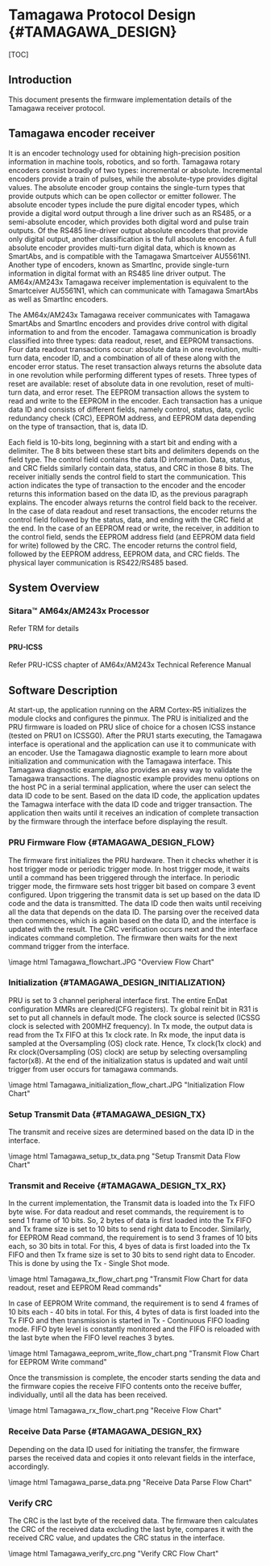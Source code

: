 # Tamagawa Protocol Design {#TAMAGAWA_DESIGN}

[TOC]

## Introduction

This document presents the firmware implementation details of the Tamagawa receiver protocol.

## Tamagawa encoder receiver

It is an encoder technology used for obtaining high-precision position information in machine tools, robotics, and so forth. Tamagawa rotary encoders consist broadly of two types: incremental or absolute. Incremental encoders provide a train of pulses, while the absolute-type provides digital values. The absolute encoder group contains the single-turn types that provide outputs which can be open collector or emitter follower. The absolute encoder types include the pure digital encoder types, which provide a digital word output through a line driver such as an RS485, or a semi-absolute encoder, which provides both digital word and pulse train outputs. Of the RS485 line-driver output absolute encoders that provide only digital output, another classification is the full absolute encoder. A full absolute encoder provides multi-turn digital data, which is known as SmartAbs, and is compatible with the Tamagawa Smartceiver AU5561N1. Another type of encoders, known as SmartInc, provide single-turn information in digital format with an RS485 line driver output. The AM64x/AM243x Tamagawa receiver implementation is equivalent to the Smartceiver AU5561N1, which can communicate with Tamagawa SmartAbs as well as SmartInc encoders.

The AM64x/AM243x Tamagawa receiver communicates with Tamagawa SmartAbs and SmartInc encoders and provides drive control with digital information to and from the encoder. Tamagawa communication is broadly classified into three types: data readout, reset, and EEPROM transactions. Four data readout transactions occur: absolute data in one revolution, multi-turn data, encoder ID, and a combination of all of these along with the encoder error status. The reset transaction always returns the absolute data in one revolution while performing different types of resets. Three types of reset are available: reset of absolute data in one revolution, reset of multi-turn data, and error reset. The EEPROM transaction allows the system to read and write to the EEPROM in the encoder. Each transaction has a unique data ID and consists of different fields, namely control, status, data, cyclic redundancy check (CRC), EEPROM address, and EEPROM data depending on the type of transaction, that is, data ID.

Each field is 10-bits long, beginning with a start bit and ending with a delimiter. The 8 bits between these start bits and delimiters depends on the field type. The control field contains the data ID information. Data, status, and CRC fields similarly contain data, status, and CRC in those 8 bits. The receiver initially sends the control field to start the communication. This action indicates the type of transaction to the encoder and the encoder returns this information based on the data ID, as the previous paragraph explains. The encoder always returns the control field back to the receiver. In the case of data readout and reset transactions, the encoder returns the control field followed by the status, data, and ending with the CRC field at the end. In the case of an EEPROM read or write, the receiver, in addition to the control field, sends the EEPROM address field (and EEPROM data field for write) followed by the CRC. The encoder returns the control field, followed by the EEPROM address, EEPROM data, and CRC fields. The physical layer communication is RS422/RS485 based.

## System Overview

### Sitara™ AM64x/AM243x Processor

Refer TRM for details

#### PRU-ICSS

Refer PRU-ICSS chapter of AM64x/AM243x Technical Reference Manual

## Software Description

At start-up, the application running on the ARM Cortex-R5 initializes the module clocks and configures the pinmux. The PRU is initialized and the PRU firmware is loaded on PRU slice of choice for a chosen ICSS instance (tested on PRU1 on ICSSG0). After the PRU1 starts executing, the Tamagawa interface is operational and the application can use it to communicate with an encoder. Use the Tamagawa diagnostic example to learn more about initialization and communication with the Tamagawa interface. This Tamagawa diagnostic example, also provides an easy way to validate the Tamagawa transactions. The diagnostic example provides menu options on the host PC in a serial terminal application, where the user can select the data ID code to be sent. Based on the data ID code, the application updates the Tamagwa interface with the data ID code and trigger transaction. The application then waits until it receives an indication of complete transaction by the firmware through the interface before displaying the result.

### PRU Firmware Flow {#TAMAGAWA_DESIGN_FLOW}

The firmware first initializes the PRU hardware. Then it checks whether it is host trigger mode or periodic trigger mode. In host trigger mode, it waits until a command has been triggered through the interface. In periodic trigger mode, the firmware sets host trigger bit based on compare 3 event configured. Upon triggering the transmit data is set up based on the data ID code and the data is transmitted. The data ID code then waits until receiving all the data that depends on the data ID. The parsing over the received data then commences, which is again based on the data ID, and the interface is updated with the result. The CRC verification occurs next and the interface indicates command completion. The firmware then waits for the next command trigger from the interface.

\image html Tamagawa_flowchart.JPG "Overview Flow Chart"

### Initialization {#TAMAGAWA_DESIGN_INITIALIZATION}

PRU is set to 3 channel peripheral interface first. The entire EnDat configuration MMRs are cleared(CFG registers). Tx global reinit bit in R31 is set to put all channels in default mode. The clock source is selected (ICSSG clock is selected with 200MHZ frequency). In Tx mode, the output data is read from the Tx FIFO at this 1x clock rate. In Rx mode, the input data is sampled at the Oversampling (OS) clock rate. Hence, Tx clock(1x clock) and Rx clock(Oversampling (OS) clock) are setup by selecting oversampling factor(x8). At the end of the initialization status is updated and wait until trigger from user occurs for tamagawa commands.

\image html Tamagawa_initialization_flow_chart.JPG "Initialization Flow Chart"

### Setup Transmit Data {#TAMAGAWA_DESIGN_TX}
The transmit and receive sizes are determined based on the data ID in the interface.

\image html Tamagawa_setup_tx_data.png "Setup Transmit Data Flow Chart"

### Transmit and Receive {#TAMAGAWA_DESIGN_TX_RX}

In the current implementation, the Transmit data is loaded into the Tx FIFO byte wise. For data readout and reset commands, the requirement is to send 1 frame of 10 bits. So, 2 bytes of data is first loaded into the Tx FIFO and Tx frame size is set to 10 bits to send right data to Encoder. Similarly, for EEPROM Read command, the requirement is to send 3 frames of 10 bits each, so 30 bits in total. For this, 4 byes of data is first loaded into the Tx FIFO and then Tx frame size is set to 30 bits to send right data to Encoder. This is done by using the Tx - Single Shot mode.

\image html Tamagawa_tx_flow_chart.png "Transmit Flow Chart for data readout, reset and EEPROM Read commands"

In case of EEPROM Write command, the requirement is to send 4 frames of 10 bits each - 40 bits in total. For this, 4 bytes of data is first loaded into the Tx FIFO and then transmission is started in Tx - Continuous FIFO loading mode. FIFO byte level is constantly monitored and the FIFO is reloaded with the last byte when the FIFO level reaches 3 bytes.

\image html Tamagawa_eeprom_write_flow_chart.png "Transmit Flow Chart for EEPROM Write command"

Once the transmission is complete, the encoder starts sending the data and the firmware copies the receive FIFO contents onto the receive buffer, individually, until all the data has been received.

\image html Tamagawa_rx_flow_chart.png "Receive Flow Chart"

### Receive Data Parse {#TAMAGAWA_DESIGN_RX}
Depending on the data ID used for initiating the transfer, the firmware parses the received data and copies it onto relevant fields in the interface, accordingly.

\image html Tamagawa_parse_data.png "Receive Data Parse Flow Chart"

### Verify CRC
The CRC is the last byte of the received data. The firmware then calculates the CRC of the received data excluding the last byte, compares it with the received CRC value, and updates the CRC status in the interface.

\image html Tamagawa_verify_crc.png "Verify CRC Flow Chart"

